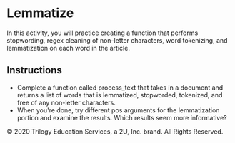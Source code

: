 # Lemmatize

In this activity, you will practice creating a function that performs stopwording, regex cleaning of non-letter characters, word tokenizing, and lemmatization on each word in the article.

## Instructions

* Complete a function called process_text that takes in a document and returns a list of words that is lemmatized, stopworded, tokenized, and free of any non-letter characters. 
* When you're done, try different pos arguments for the lemmatization portion and examine the results. Which results seem more informative?

© 2020 Trilogy Education Services, a 2U, Inc. brand. All Rights Reserved.

